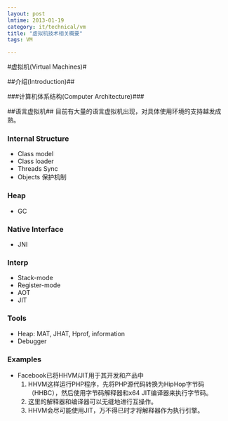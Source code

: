```yaml
---
layout: post
lmtime: 2013-01-19
category: it/technical/vm
title: "虚拟机技术相关概要"
tags: VM

---
```


#虚拟机(Virtual Machines)#

##介绍(Introduction)##

###计算机体系结构(Computer Architecture)###

##语言虚拟机##
目前有大量的语言虚拟机出现，对具体使用环境的支持越发成熟。

### Internal Structure ###
* Class model
* Class loader
* Threads Sync
* Objects 保护机制

### Heap ###
* GC

### Native Interface ###
* JNI

### Interp ###
* Stack-mode
* Register-mode
* AOT
* JIT

### Tools ###
* Heap: MAT, JHAT, Hprof, information
* Debugger

### Examples ###
* Facebook已将HHVM/JIT用于其开发和产品中
    1. HHVM这样运行PHP程序，先将PHP源代码转换为HipHop字节码（HHBC），然后使用字节码解释器和x64 JIT编译器来执行字节码。
    1. 这里的解释器和编译器可以无缝地进行互操作。
    1. HHVM会尽可能使用JIT，万不得已时才将解释器作为执行引擎。
